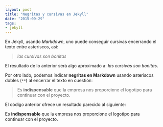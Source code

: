 ```yaml
---
layout: post
title: "Negritas y cursivas en Jekyll"
date: "2015-09-29"
tags:
- jekyll
---
```

En Jekyll, usando *Markdown*, uno puede conseguir cursivas encerrando el texto entre asteriscos, así:

> *las cursivas son bonitas*

El  resultado de lo anterior será algo aproximado a: *las cursivas son bonitas*.

Por otro lado, podemos indicar **negritas en Markdown** usando asteriscos dobles (`**`) al encerrar el texto en cuestión:

> Es **indispensable** que la empresa nos proporcione el logotipo para continuar con el proyecto.

El código anterior ofrece un resultado parecido al siguiente:

Es **indispensable** que la empresa nos proporcione el logotipo para continuar con el proyecto.
